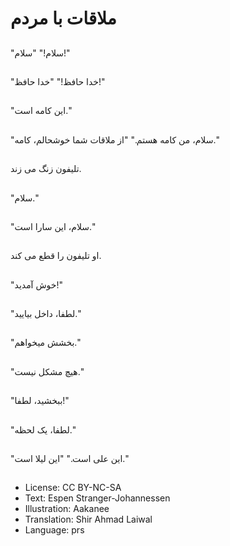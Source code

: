 # ملاقات با مردم

##
"سلام!" "سلام!"

##
"خدا حافظ!" "خدا حافظ!"

##
"این کامه است."

##
"سلام، من کامه هستم." "از ملاقات شما خوشحالم، کامه."

##
تلیفون زنگ می زند.

##
"سلام."

##
"سلام، این سارا است."

##
او تلیفون را قطع‌ می کند.

##
"خوش آمدید!"

##
"لطفا، داخل بیایید."

##
"بخشش میخواهم."

##
"هیچ مشکل نیست."

##
"ببخشید، لطفا!"

##
"لطفا، یک لحظه."

##
"این علی است." "این لیلا است."

##
* License: CC BY-NC-SA
* Text: Espen Stranger-Johannessen
* Illustration: Aakanee
* Translation: Shir Ahmad Laiwal
* Language: prs